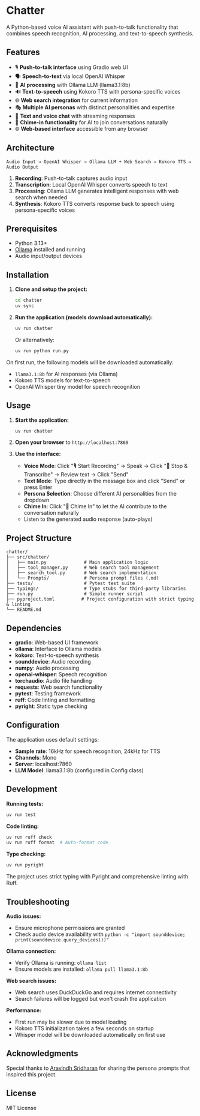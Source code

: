 # Chatter

A Python-based voice AI assistant with push-to-talk functionality that combines speech recognition, AI processing, and text-to-speech synthesis.

## Features

- 🎙️ **Push-to-talk interface** using Gradio web UI
- 🗣️ **Speech-to-text** via local OpenAI Whisper
- 🤖 **AI processing** with Ollama LLM (llama3.1:8b)
- 🔊 **Text-to-speech** using Kokoro TTS with persona-specific voices
- 🌐 **Web search integration** for current information
- 🎭 **Multiple AI personas** with distinct personalities and expertise
- 💬 **Text and voice chat** with streaming responses
- 🔔 **Chime-in functionality** for AI to join conversations naturally
- 🌐 **Web-based interface** accessible from any browser

## Architecture

```
Audio Input → OpenAI Whisper → Ollama LLM + Web Search → Kokoro TTS → Audio Output
```

1. **Recording**: Push-to-talk captures audio input
2. **Transcription**: Local OpenAI Whisper converts speech to text
3. **Processing**: Ollama LLM generates intelligent responses with web search when needed
4. **Synthesis**: Kokoro TTS converts response back to speech using persona-specific voices

## Prerequisites

- Python 3.13+
- [Ollama](https://ollama.ai/download) installed and running
- Audio input/output devices

## Installation

1. **Clone and setup the project:**
   ```bash
   cd chatter
   uv sync
   ```

2. **Run the application (models download automatically):**
   ```bash
   uv run chatter
   ```

   Or alternatively:
   ```bash
   uv run python run.py
   ```

On first run, the following models will be downloaded automatically:
- `llama3.1:8b` for AI responses (via Ollama)
- Kokoro TTS models for text-to-speech
- OpenAI Whisper tiny model for speech recognition

## Usage

1. **Start the application:**
   ```bash
   uv run chatter
   ```

2. **Open your browser** to `http://localhost:7860`

3. **Use the interface:**
   - **Voice Mode**: Click "🎙️ Start Recording" → Speak → Click "🔴 Stop & Transcribe" → Review text → Click "Send"
   - **Text Mode**: Type directly in the message box and click "Send" or press Enter
   - **Persona Selection**: Choose different AI personalities from the dropdown
   - **Chime In**: Click "🔔 Chime In" to let the AI contribute to the conversation naturally
   - Listen to the generated audio response (auto-plays)

## Project Structure

```
chatter/
├── src/chatter/
│   ├── main.py              # Main application logic
│   ├── tool_manager.py      # Web search tool management
│   ├── search_tool.py       # Web search implementation
│   └── Prompts/             # Persona prompt files (.md)
├── tests/                   # Pytest test suite
├── typings/                 # Type stubs for third-party libraries
├── run.py                   # Simple runner script
├── pyproject.toml          # Project configuration with strict typing & linting
└── README.md
```

## Dependencies

- **gradio**: Web-based UI framework
- **ollama**: Interface to Ollama models
- **kokoro**: Text-to-speech synthesis
- **sounddevice**: Audio recording
- **numpy**: Audio processing
- **openai-whisper**: Speech recognition
- **torchaudio**: Audio file handling
- **requests**: Web search functionality
- **pytest**: Testing framework
- **ruff**: Code linting and formatting
- **pyright**: Static type checking

## Configuration

The application uses default settings:
- **Sample rate**: 16kHz for speech recognition, 24kHz for TTS
- **Channels**: Mono
- **Server**: localhost:7860
- **LLM Model**: llama3.1:8b (configured in Config class)

## Development

**Running tests:**
```bash
uv run test
```

**Code linting:**
```bash
uv run ruff check
uv run ruff format  # Auto-format code
```

**Type checking:**
```bash
uv run pyright
```

The project uses strict typing with Pyright and comprehensive linting with Ruff.

## Troubleshooting

**Audio issues:**
- Ensure microphone permissions are granted
- Check audio device availability with `python -c "import sounddevice; print(sounddevice.query_devices())"`

**Ollama connection:**
- Verify Ollama is running: `ollama list`
- Ensure models are installed: `ollama pull llama3.1:8b`

**Web search issues:**
- Web search uses DuckDuckGo and requires internet connectivity
- Search failures will be logged but won't crash the application

**Performance:**
- First run may be slower due to model loading
- Kokoro TTS initialization takes a few seconds on startup
- Whisper model will be downloaded automatically on first use

## Acknowledgments

Special thanks to [Aravindh Sridharan](https://www.linkedin.com/in/aravindhsridharan/) for sharing the persona prompts that inspired this project.

## License

MIT License